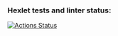 ### Hexlet tests and linter status:
[![Actions Status](https://github.com/rikser123/java-project-78/actions/workflows/hexlet-check.yml/badge.svg)](https://github.com/rikser123/java-project-78/actions)